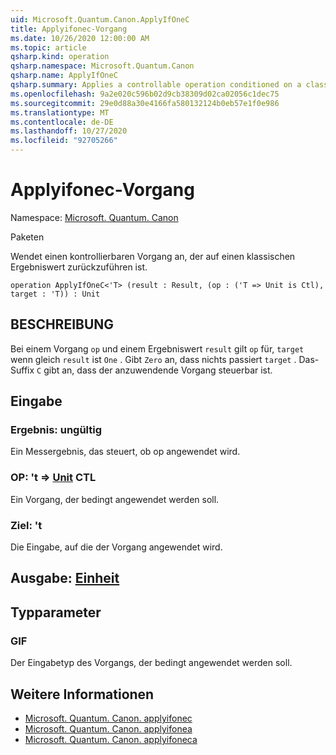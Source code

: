 ```yaml
---
uid: Microsoft.Quantum.Canon.ApplyIfOneC
title: Applyifonec-Vorgang
ms.date: 10/26/2020 12:00:00 AM
ms.topic: article
qsharp.kind: operation
qsharp.namespace: Microsoft.Quantum.Canon
qsharp.name: ApplyIfOneC
qsharp.summary: Applies a controllable operation conditioned on a classical result value being one.
ms.openlocfilehash: 9a2e020c596b02d9cb38309d02ca02056c1dec75
ms.sourcegitcommit: 29e0d88a30e4166fa580132124b0eb57e1f0e986
ms.translationtype: MT
ms.contentlocale: de-DE
ms.lasthandoff: 10/27/2020
ms.locfileid: "92705266"
---
```

# <a name="applyifonec-operation"></a>Applyifonec-Vorgang

Namespace: [Microsoft. Quantum. Canon](xref:Microsoft.Quantum.Canon)

Paketen [](https://nuget.org/packages/)


Wendet einen kontrollierbaren Vorgang an, der auf einen klassischen Ergebniswert zurückzuführen ist.

```qsharp
operation ApplyIfOneC<'T> (result : Result, (op : ('T => Unit is Ctl), target : 'T)) : Unit
```


## <a name="description"></a>BESCHREIBUNG

Bei einem Vorgang `op` und einem Ergebniswert `result` gilt `op` für, `target` wenn gleich `result` ist `One` . Gibt `Zero` an, dass nichts passiert `target` .
Das-Suffix `C` gibt an, dass der anzuwendende Vorgang steuerbar ist.

## <a name="input"></a>Eingabe

### <a name="result--__invalidresult__"></a>Ergebnis: __ungültig <Result>__

Ein Messergebnis, das steuert, ob op angewendet wird.


### <a name="op--t--unit-ctl"></a>OP: 't => [Unit](xref:microsoft.quantum.lang-ref.unit) CTL

Ein Vorgang, der bedingt angewendet werden soll.


### <a name="target--t"></a>Ziel: 't

Die Eingabe, auf die der Vorgang angewendet wird.



## <a name="output--unit"></a>Ausgabe: [Einheit](xref:microsoft.quantum.lang-ref.unit)



## <a name="type-parameters"></a>Typparameter

### <a name="t"></a>GIF

Der Eingabetyp des Vorgangs, der bedingt angewendet werden soll.

## <a name="see-also"></a>Weitere Informationen

- [Microsoft. Quantum. Canon. applyifonec](xref:Microsoft.Quantum.Canon.ApplyIfOneC)
- [Microsoft. Quantum. Canon. applyifonea](xref:Microsoft.Quantum.Canon.ApplyIfOneA)
- [Microsoft. Quantum. Canon. applyifoneca](xref:Microsoft.Quantum.Canon.ApplyIfOneCA)